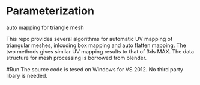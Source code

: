 # Parameterization
auto mapping for triangle mesh

This repo provides several algorithms for automatic UV mapping of triangular meshes, inlcuding box mapping and auto flatten mapping. The two methods gives similar UV mapping results to that of 3ds MAX. The data structure for mesh processing is borrowed from blender.


#Run
The source code is tesed on Windows for VS 2012. No third party libary is needed. 
